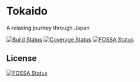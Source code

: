 # Tokaido

A relaxing journey through Japan

[![Build Status](https://travis-ci.org/mdeabreu/tokaido.svg?branch=master)](https://travis-ci.org/mdeabreu/tokaido)
[![Coverage Status](https://coveralls.io/repos/github/mdeabreu/tokaido/badge.svg?branch=master)](https://coveralls.io/github/mdeabreu/tokaido?branch=master)
[![FOSSA Status](https://app.fossa.io/api/projects/git%2Bgithub.com%2Fmdeabreu%2Ftokaido.svg?type=shield)](https://app.fossa.io/projects/git%2Bgithub.com%2Fmdeabreu%2Ftokaido?ref=badge_shield)


## License
[![FOSSA Status](https://app.fossa.io/api/projects/git%2Bgithub.com%2Fmdeabreu%2Ftokaido.svg?type=large)](https://app.fossa.io/projects/git%2Bgithub.com%2Fmdeabreu%2Ftokaido?ref=badge_large)